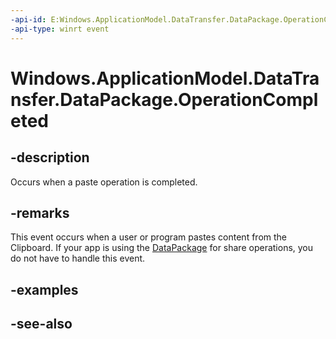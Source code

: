 ```yaml
---
-api-id: E:Windows.ApplicationModel.DataTransfer.DataPackage.OperationCompleted
-api-type: winrt event
---
```


<!-- Event syntax
public event Windows.Foundation.TypedEventHandler OperationCompleted<Windows.ApplicationModel.DataTransfer.DataPackage,  Windows.ApplicationModel.DataTransfer.OperationCompletedEventArgs>
-->

# Windows.ApplicationModel.DataTransfer.DataPackage.OperationCompleted

## -description
Occurs when a paste operation is completed.

## -remarks
This event occurs when a user or program pastes content from the Clipboard. If your app is using the [DataPackage](datapackage.md) for share operations, you do not have to handle this event.

## -examples

## -see-also
